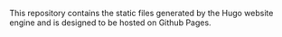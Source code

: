 This repository contains the static files generated by the Hugo website engine and is designed to be hosted on Github Pages.